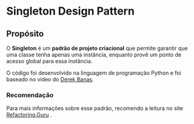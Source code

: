 # Singleton Design Pattern

## Propósito

O **Singleton** é um **padrão de projeto criacional** que permite garantir que uma classe tenha apenas uma instância, enquanto provê um ponto de acesso global para essa instância.

O código foi desenvolvido na linguagem de programação Python e foi baseado no vídeo do [Derek Banas](https://www.youtube.com/watch?v=NZaXM67fxbs&list=PLF206E906175C7E07&index=7).

### Recomendação

Para mais informações sobre esse padrão, recomendo a leitura no site [Refactoring.Guru](https://refactoring.guru/pt-br/design-patterns/singleton) .